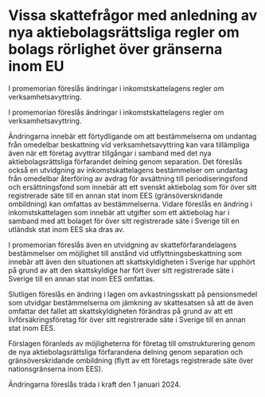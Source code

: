 # Vissa skattefrågor med anledning av nya aktiebolagsrättsliga regler om bolags rörlighet över gränserna inom EU

I promemorian föreslås ändringar i inkomstskattelagens regler om verksamhetsavyttring.

I promemorian föreslås ändringar i inkomstskattelagens regler om verksamhetsavyttring.

Ändringarna innebär ett förtydligande om att bestämmelserna om undantag från omedelbar beskattning vid verksamhetsavyttring kan vara tillämpliga även när ett företag avyttrar tillgångar i samband med det nya aktiebolagsrättsliga förfarandet delning genom separation. Det föreslås också en utvidgning av inkomstskattelagens bestämmelser om undantag från omedelbar återföring av avdrag för avsättning till periodiseringsfond och ersättningsfond som innebär att ett svenskt aktiebolag som för över sitt registrerade säte till en annan stat inom EES (gränsöverskridande ombildning) kan omfattas av bestämmelserna. Vidare föreslås en ändring i inkomstskattelagen som innebär att utgifter som ett aktiebolag har i samband med att bolaget för över sitt registrerade säte i Sverige till en utländsk stat inom EES ska dras av.

I promemorian föreslås även en utvidgning av skatteförfarandelagens bestämmelser om möjlighet till anstånd vid utflyttningsbeskattning som innebär att även den situationen att skattskyldigheten i Sverige har upphört på grund av att den skattskyldige har fört över sitt registrerade säte i Sverige till en annan stat inom EES omfattas.

Slutligen föreslås en ändring i lagen om avkastningsskatt på pensionsmedel som utvidgar bestämmelserna om jämkning av skattesatsen så att de även omfattar det fallet att skattskyldigheten förändras på grund av att ett livförsäkringsföretag för över sitt registrerade säte i Sverige till en annan stat inom EES.

Förslagen föranleds av möjligheterna för företag till omstrukturering genom de nya aktiebolagsrättsliga förfarandena delning genom separation och gränsöverskridande ombildning (flytt av ett företags registrerade säte över nationsgränserna inom EES).

Ändringarna föreslås träda i kraft den 1 januari 2024.
